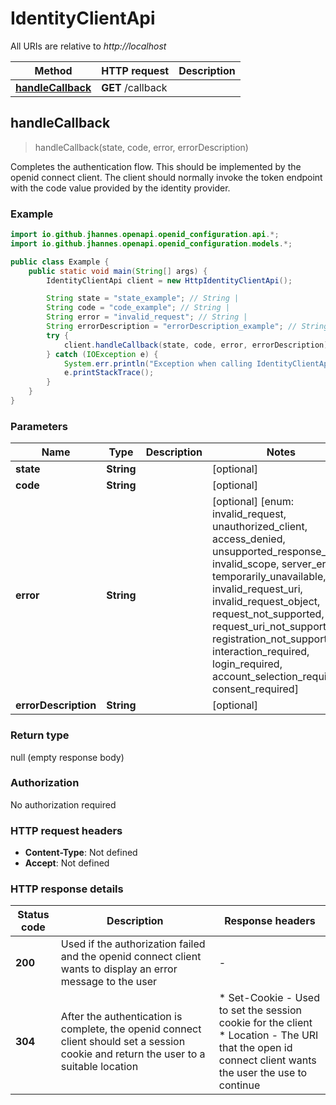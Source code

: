 # IdentityClientApi

All URIs are relative to *http://localhost*

Method | HTTP request | Description
------------- | ------------- | -------------
[**handleCallback**](IdentityClientApi.md#handleCallback) | **GET** /callback | 



## handleCallback

> handleCallback(state, code, error, errorDescription)



Completes the authentication flow. This should be implemented by the openid connect client. The client should normally invoke the token endpoint with the code value provided by the identity provider.

### Example

```java
import io.github.jhannes.openapi.openid_configuration.api.*;
import io.github.jhannes.openapi.openid_configuration.models.*;

public class Example {
    public static void main(String[] args) {
        IdentityClientApi client = new HttpIdentityClientApi();

        String state = "state_example"; // String | 
        String code = "code_example"; // String | 
        String error = "invalid_request"; // String | 
        String errorDescription = "errorDescription_example"; // String | 
        try {
            client.handleCallback(state, code, error, errorDescription);
        } catch (IOException e) {
            System.err.println("Exception when calling IdentityClientApi#handleCallback");
            e.printStackTrace();
        }
    }
}
```

### Parameters


Name | Type | Description  | Notes
------------- | ------------- | ------------- | -------------
 **state** | **String**|  | [optional]
 **code** | **String**|  | [optional]
 **error** | **String**|  | [optional] [enum: invalid_request, unauthorized_client, access_denied, unsupported_response_type, invalid_scope, server_error, temporarily_unavailable, invalid_request_uri, invalid_request_object, request_not_supported, request_uri_not_supported, registration_not_supported, interaction_required, login_required, account_selection_required, consent_required]
 **errorDescription** | **String**|  | [optional]

### Return type

null (empty response body)

### Authorization

No authorization required

### HTTP request headers

- **Content-Type**: Not defined
- **Accept**: Not defined

### HTTP response details
| Status code | Description | Response headers |
|-------------|-------------|------------------|
| **200** | Used if the authorization failed and the openid connect client wants to display an error message to the user |  -  |
| **304** | After the authentication is complete, the openid connect client should set a session cookie and return the user to a suitable location |  * Set-Cookie - Used to set the session cookie for the client <br>  * Location - The URI that the open id connect client wants the user the use to continue <br>  |

